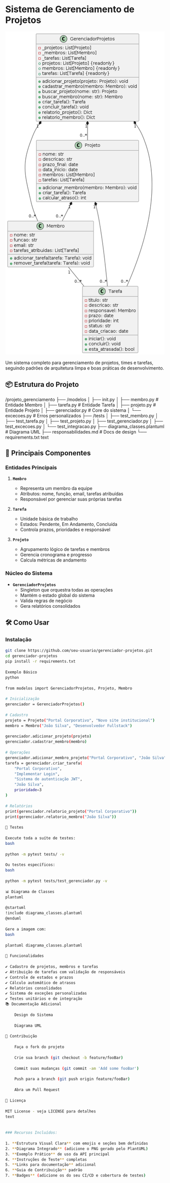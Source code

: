 # Sistema de Gerenciamento de Projetos

![Diagrama de Classes](docs/imag/GerenciadorProjetos.png)


Um sistema completo para gerenciamento de projetos, times e tarefas, seguindo padrões de arquitetura limpa e boas práticas de desenvolvimento.

## 📦 Estrutura do Projeto

/projeto_gerenciamento
├── /modelos
│ ├── init.py
│ ├── membro.py # Entidade Membro
│ ├── tarefa.py # Entidade Tarefa
│ ├── projeto.py # Entidade Projeto
│ ├── gerenciador.py # Core do sistema
│ └── excecoes.py # Erros personalizados
├── /tests
│ ├── test_membro.py
│ ├── test_tarefa.py
│ ├── test_projeto.py
│ ├── test_gerenciador.py
│ ├── test_excecoes.py
│ └── test_integracao.py
├── diagrama_classes.plantuml # Diagrama UML
├── responsabilidades.md # Docs de design
└── requirements.txt
text


## 🧩 Principais Componentes

### Entidades Principais

1. **`Membro`**
   - Representa um membro da equipe
   - Atributos: nome, função, email, tarefas atribuídas
   - Responsável por gerenciar suas próprias tarefas

2. **`Tarefa`**
   - Unidade básica de trabalho
   - Estados: Pendente, Em Andamento, Concluída
   - Controla prazos, prioridades e responsável

3. **`Projeto`**
   - Agrupamento lógico de tarefas e membros
   - Gerencia cronograma e progresso
   - Calcula métricas de andamento

### Núcleo do Sistema

- **`GerenciadorProjetos`**
  - Singleton que orquestra todas as operações
  - Mantém o estado global do sistema
  - Valida regras de negócio
  - Gera relatórios consolidados

## 🛠️ Como Usar

### Instalação

```bash
git clone https://github.com/seu-usuario/gerenciador-projetos.git
cd gerenciador-projetos
pip install -r requirements.txt

Exemplo Básico
python

from modelos import GerenciadorProjetos, Projeto, Membro

# Inicialização
gerenciador = GerenciadorProjetos()

# Cadastro
projeto = Projeto("Portal Corporativo", "Novo site institucional")
membro = Membro("João Silva", "Desenvolvedor Fullstack")

gerenciador.adicionar_projeto(projeto)
gerenciador.cadastrar_membro(membro)

# Operações
gerenciador.adicionar_membro_projeto("Portal Corporativo", "João Silva")
tarefa = gerenciador.criar_tarefa(
    "Portal Corporativo",
    "Implementar Login",
    "Sistema de autenticação JWT",
    "João Silva",
    prioridade=3
)

# Relatórios
print(gerenciador.relatorio_projeto("Portal Corporativo"))
print(gerenciador.relatorio_membro("João Silva"))

🧪 Testes

Execute toda a suíte de testes:
bash

python -m pytest tests/ -v

Ou testes específicos:
bash

python -m pytest tests/test_gerenciador.py -v

📊 Diagrama de Classes
plantuml

@startuml
!include diagrama_classes.plantuml
@enduml

Gere a imagem com:
bash

plantuml diagrama_classes.plantuml

🚀 Funcionalidades

✔️ Cadastro de projetos, membros e tarefas
✔️ Atribuição de tarefas com validação de responsáveis
✔️ Controle de estados e prazos
✔️ Cálculo automático de atrasos
✔️ Relatórios consolidados
✔️ Sistema de exceções personalizadas
✔️ Testes unitários e de integração
📚 Documentação Adicional

    Design do Sistema

    Diagrama UML

🤝 Contribuição

    Faça o fork do projeto

    Crie sua branch (git checkout -b feature/fooBar)

    Commit suas mudanças (git commit -am 'Add some fooBar')

    Push para a branch (git push origin feature/fooBar)

    Abra um Pull Request

📄 Licença

MIT License - veja LICENSE para detalhes
text


### Recursos Incluídos:

1. **Estrutura Visual Clara** com emojis e seções bem definidas
2. **Diagrama Integrado** (adicione o PNG gerado pelo PlantUML)
3. **Exemplo Prático** de uso da API principal
4. **Instruções de Teste** completas
5. **Links para documentação** adicional
6. **Guia de Contribuição** padrão
7. **Badges** (adicione os do seu CI/CD e cobertura de testes)
